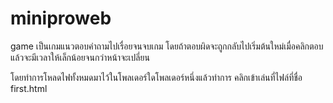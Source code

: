 # miniproweb
game
เป็นเกมแนวตอบคำถามไปเรื่อยจนจบเกม
โดยถ้าตอบผิดจะถูกกลับไปเริ่มต้นใหม่เมื่อคลิกตอบแล้วจะมีเวลาให้เล็กน้อยจนกว่าหน้าจะเปลี่ยน

โดยทำการโหลดไฟทั้งหมดมาไว้ในโพลเดอร์ใดโพลเดอร์หนึ่งแล้วทำการ คลิกเข้าเล่นที่ไฟล์ที่ชื่อ first.html 
